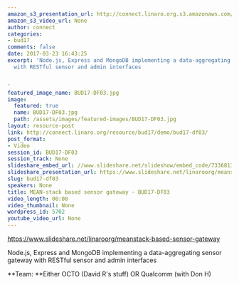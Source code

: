 ```yaml
---
amazon_s3_presentation_url: http://connect.linaro.org.s3.amazonaws.com/bud17/Presentations/BUD17-DF03.pdf
amazon_s3_video_url: None
author: connect
categories:
- bud17
comments: false
date: 2017-03-23 16:43:25
excerpt: 'Node.js, Express and MongoDB implementing a data-aggregating sensor gateway
  with RESTful sensor and admin interfaces


'
featured_image_name: BUD17-DF03.jpg
image:
  featured: true
  name: BUD17-DF03.jpg
  path: /assets/images/featured-images/BUD17-DF03.jpg
layout: resource-post
link: http://connect.linaro.org/resource/bud17/demo/bud17-df03/
post_format:
- Video
session_id: BUD17-DF03
session_track: None
slideshare_embed_url: //www.slideshare.net/slideshow/embed_code/73368132
slideshare_presentation_url: https://www.slideshare.net/linaroorg/meanstack-based-sensor-gateway
slug: bud17-df03
speakers: None
title: MEAN-stack based sensor gateway - BUD17-DF03
video_length: 00:00
video_thumbnail: None
wordpress_id: 5702
youtube_video_url: None
---
```


https://www.slideshare.net/linaroorg/meanstack-based-sensor-gateway

Node.js, Express and MongoDB implementing a data-aggregating sensor gateway with RESTful sensor and admin interfaces

**Team: **Either OCTO (David R's stuff) OR Qualcomm (with Don H)
